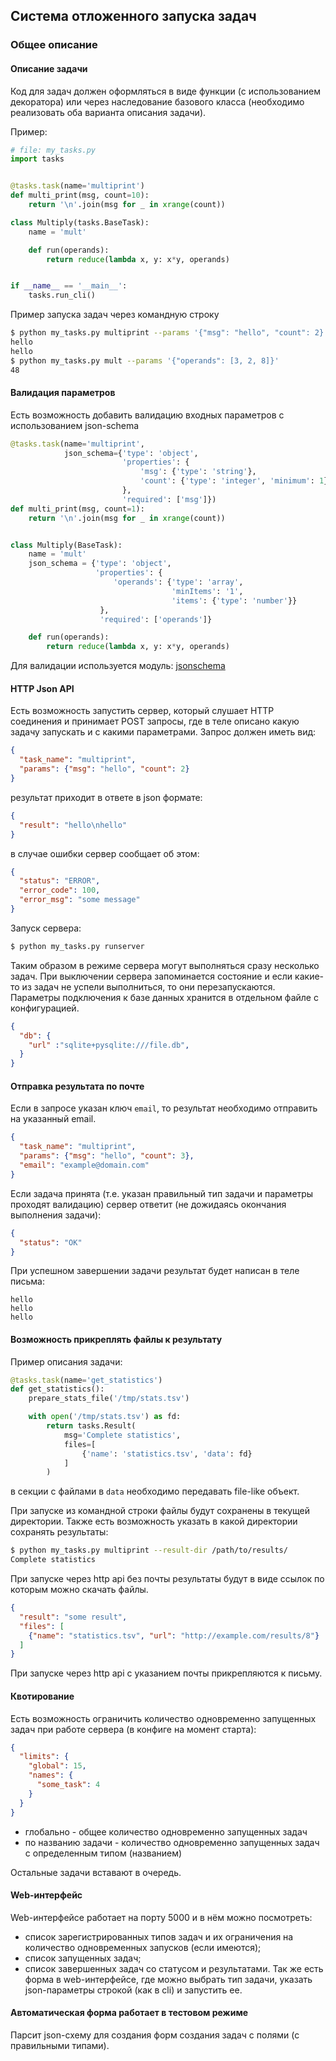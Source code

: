 ## Система отложенного запуска задач
### Общее описание
#### Описание задачи
Код для задач должен оформляться в виде функции (с использованием декоратора) или через наследование базового класса (необходимо реализовать оба варианта описания задачи).

Пример:
```python
# file: my_tasks.py
import tasks


@tasks.task(name='multiprint')
def multi_print(msg, count=10):
    return '\n'.join(msg for _ in xrange(count))

class Multiply(tasks.BaseTask):
    name = 'mult'

    def run(operands):
        return reduce(lambda x, y: x*y, operands)


if __name__ == '__main__':
    tasks.run_cli()
```

Пример запуска задач через командную строку
```bash
$ python my_tasks.py multiprint --params '{"msg": "hello", "count": 2}'
hello
hello
$ python my_tasks.py mult --params '{"operands": [3, 2, 8]}'
48
```

#### Валидация параметров
Есть возможность добавить валидацию входных параметров с использованием json-schema

```python
@tasks.task(name='multiprint',
            json_schema={'type': 'object',
                         'properties': {
                             'msg': {'type': 'string'},
                             'count': {'type': 'integer', 'minimum': 1}
                         },
                         'required': ['msg']})
def multi_print(msg, count=1):
    return '\n'.join(msg for _ in xrange(count))


class Multiply(BaseTask):
    name = 'mult'
    json_schema = {'type': 'object',
                   'properties': {
                       'operands': {'type': 'array',
                                    'minItems': '1',
                                    'items': {'type': 'number'}}
                    },
                    'required': ['operands']}

    def run(operands):
        return reduce(lambda x, y: x*y, operands)
```

Для валидации используется модуль: [jsonschema](https://pypi.org/project/jsonschema/)

#### HTTP Json API
Есть возможность запустить сервер, который слушает HTTP соединения и принимает POST запросы, где в теле описано какую задачу запускать и с какими параметрами.
Запрос должен иметь вид:
```json
{
  "task_name": "multiprint",
  "params": {"msg": "hello", "count": 2}
}
```

результат приходит в ответе в json формате:

```json
{
  "result": "hello\nhello"
}
```

в случае ошибки сервер сообщает об этом:
```json
{
  "status": "ERROR",
  "error_code": 100,
  "error_msg": "some message"
}
```

Запуск сервера:
```bash
$ python my_tasks.py runserver
```

Таким образом в режиме сервера могут выполняться сразу несколько задач.
При выключении сервера запоминается состояние и если какие-то из задач не успели выполниться, то они перезапускаются.
Параметры подключения к базе данных хранится в отдельном файле с конфигурацией.
```json
{
  "db": {
    "url" :"sqlite+pysqlite:///file.db",
  }
}
```

#### Отправка результата по почте
Если в запросе указан ключ `email`, то результат необходимо отправить на указанный email.
```json
{
  "task_name": "multiprint",
  "params": {"msg": "hello", "count": 3},
  "email": "example@domain.com"
}
```

Если задача принята (т.е. указан правильный тип задачи и параметры проходят валидацию) сервер ответит (не дожидаясь окончания выполнения задачи):
```json
{
  "status": "OK"
}
```

При успешном завершении задачи результат будет написан в теле письма:
```
hello
hello
hello
```

#### Возможность прикреплять файлы к результату

Пример описания задачи:
```python
@tasks.task(name='get_statistics')
def get_statistics():
    prepare_stats_file('/tmp/stats.tsv')

    with open('/tmp/stats.tsv') as fd:
        return tasks.Result(
            msg='Complete statistics',
            files=[
                {'name': 'statistics.tsv', 'data': fd}
            ]
        )
```
в секции с файлами в `data` необходимо передавать file-like объект.

При запуске из командной строки файлы будут сохранены в текущей директории.
Также есть возможность указать в какой директории сохранять результаты:

```bash
$ python my_tasks.py multiprint --result-dir /path/to/results/
Complete statistics
```
При запуске через http api без почты результаты будут в виде ссылок по которым можно скачать файлы.
```json
{
  "result": "some result",
  "files": [
    {"name": "statistics.tsv", "url": "http://example.com/results/8"}
  ]
}
```

При запуске через http api с указанием почты прикрепляются к письму.

#### Квотирование
Есть возможность ограничить количество одновременно запущенных задач при работе сервера (в конфиге на момент старта):
```json
{
  "limits": {
    "global": 15,
    "names": {
      "some_task": 4
    }
  }
}
```

* глобально - общее количество одновременно запущенных задач
* по названию задачи - количество одновременно запущенных задач с определенным типом (названием)

Остальные задачи вставают в очередь.

#### Web-интерфейс
Web-интерфейсе работает на порту 5000 и в нём можно посмотреть:
* список зарегистрированных типов задач и их ограничения на количество одновременных запусков (если имеются);
* список запущенных задач;
* список завершенных задач со статусом и результатами.
Так же есть форма в web-интерфейсе, где можно выбрать тип задачи, указать json-параметры строкой (как в cli) и запустить ее.

#### Автоматическая форма работает в тестовом режиме
Парсит json-схему для создания форм создания задач с полями (с правильными типами).